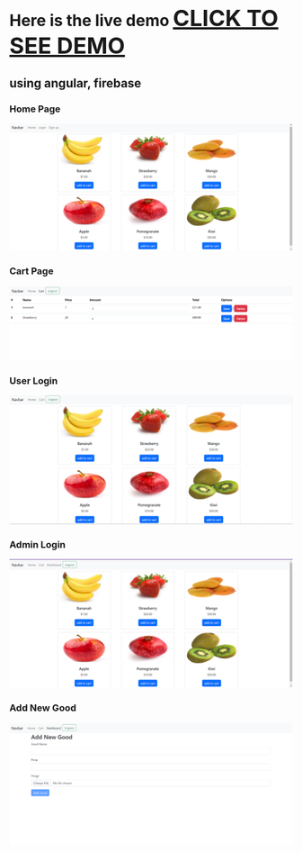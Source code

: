 # Here is the live demo <a href="https://rewanmuhamed1.github.io/simple-ecommerce-angular/" style="font-size: 40px">CLICK TO SEE DEMO</a>
## using angular, firebase
### Home Page
![](projectImges/home-page.png)
### Cart Page
![](projectImges/cart.png)
### User Login
![](projectImges/user-login.png)
### Admin Login
![](projectImges/admin-login.png)
### Add New Good
![](projectImges/add-new-good.png)

